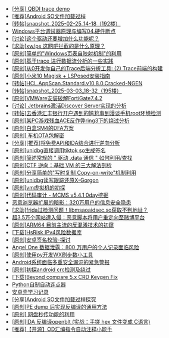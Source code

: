 + [[分享] QBDI trace demo](https://bbs.kanxue.com/thread-285857.htm)
+ [[推荐]Android SO文件加载过程](https://bbs.kanxue.com/thread-285818.htm)
+ [[转帖]snapshot_2025-02-25_14-18（192楼）](https://bbs.kanxue.com/thread-270207.htm)
+ [Windows平台调试器原理与编写04.硬件断点](https://bbs.kanxue.com/thread-285856.htm)
+ [[讨论]这个驱动还要增加什么功能呢？](https://bbs.kanxue.com/thread-285825.htm)
+ [[求助]xw/ps 这网吧拦截的是什么原理？](https://bbs.kanxue.com/thread-285797.htm)
+ [[原创]简单的"Windows页表自映射机制"的利用](https://bbs.kanxue.com/thread-285332.htm)
+ [[原创]基于trace 进行数据流分析的一些实践](https://bbs.kanxue.com/thread-285243.htm)
+ [[原创]从0开发你自己的Trace后端分析工具: (2) Trace前端的构建](https://bbs.kanxue.com/thread-285745.htm)
+ [[原创]小米10 Magisk + LSPosed安装指南](https://bbs.kanxue.com/thread-285114.htm)
+ [[转帖]HCL.AppScan.Standard.v10.8.0.Cracked-NGEN](https://bbs.kanxue.com/thread-285858.htm)
+ [[转帖]snapshot_2025-03-03_18-32（195楼）](https://bbs.kanxue.com/thread-270207.htm)
+ [[原创]VMWare安装破解FortiGate7.4.2](https://bbs.kanxue.com/thread-284794.htm)
+ [[讨论] Jetbrains激活Discover Server实现的分析](https://bbs.kanxue.com/thread-283941.htm)
+ [[转帖]去香港汇丰银行开户遇到的尴尬事到漫谈手机root环境检测](https://bbs.kanxue.com/thread-285754.htm)
+ [[原创]某PC游戏残血ACE反作弊ring3下的绕过分析](https://bbs.kanxue.com/thread-284667.htm)
+ [[原创]白盒SM4的DFA方案](https://bbs.kanxue.com/thread-285292.htm)
+ [[原创]  车机OTA包解密](https://bbs.kanxue.com/thread-285256.htm)
+ [[分享][推荐]将免费API和IDA结合进行逆向分析](https://bbs.kanxue.com/thread-285659.htm)
+ [[原创]unidbg直接调用tiktok so生成签名](https://bbs.kanxue.com/thread-285623.htm)
+ [[原创]简述常规的 " 驱动 .data 通信 " 如何利用/查找](https://bbs.kanxue.com/thread-285348.htm)
+ [[原创]CTF 逆向：基础 VM 的三大解法剖析](https://bbs.kanxue.com/thread-285831.htm)
+ [[原创]分享简单的"写时复制 Copy-on-write"机制利用](https://bbs.kanxue.com/thread-285331.htm)
+ [[原创]unidbg读写跟踪还原X-Gorgon](https://bbs.kanxue.com/thread-285586.htm)
+ [[原创]vm虚拟机的初探](https://bbs.kanxue.com/thread-284883.htm)
+ [[原创]代码审计 - MCMS v5.4.1 0day挖掘](https://bbs.kanxue.com/thread-284806.htm)
+ [恶意浏览器扩展的暗影：320万用户的信息安全隐患](https://bbs.kanxue.com/thread-285864.htm)
+ [[求助]frida过检测问题！libmsaoaidsec.so获取不到地址？](https://bbs.kanxue.com/thread-285863.htm)
+ [超3.5万个网站遭入侵：恶意脚本将用户重定向至赌博平台](https://bbs.kanxue.com/thread-285862.htm)
+ [[原创]ARM64 目前主流的反混淆技术的初窥](https://bbs.kanxue.com/thread-285567.htm)
+ [[下载]HsRisk IPv4风险数据库](https://bbs.kanxue.com/thread-285213.htm)
+ [[原创]安卓签名校验-探讨](https://bbs.kanxue.com/thread-285647.htm)
+ [Angel One 数据泄露：800 万用户的个人记录面临风险](https://bbs.kanxue.com/thread-285866.htm)
+ [[原创]使用py开发WX刷步数小工具](https://bbs.kanxue.com/thread-284858.htm)
+ [Android系统面临多重安全漏洞的紧急警报](https://bbs.kanxue.com/thread-285865.htm)
+ [[原创]初探android crc检测及绕过](https://bbs.kanxue.com/thread-285790.htm)
+ [[下载]Beyond compare 5.x CRD Keygen Fix](https://bbs.kanxue.com/thread-285468.htm)
+ [Python自制自动连点器](https://bbs.kanxue.com/thread-284780.htm)
+ [安卓壳学习记录](https://bbs.kanxue.com/thread-285870.htm)
+ [[分享]Android  SO文件加载过程探究](https://bbs.kanxue.com/thread-285788.htm)
+ [[原创]PE dump 后实现反编译的通用方法](https://bbs.kanxue.com/thread-284958.htm)
+ [[原创] 网盘秒传功能的利用](https://bbs.kanxue.com/thread-284783.htm)
+ [[原创]IDA 反编译openblt (实战：手搓 hex 文件变成 C语言)](https://bbs.kanxue.com/thread-285731.htm)
+ [[推荐]【开源】OD汇编指令自动注释小能手](https://bbs.kanxue.com/thread-284663.htm)
